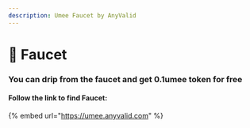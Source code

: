 ```yaml
---
description: Umee Faucet by AnyValid
---
```


# 🚰 Faucet

### You can drip from the faucet and get 0.1umee token for free

#### Follow the link to find Faucet:

{% embed url="https://umee.anyvalid.com" %}
